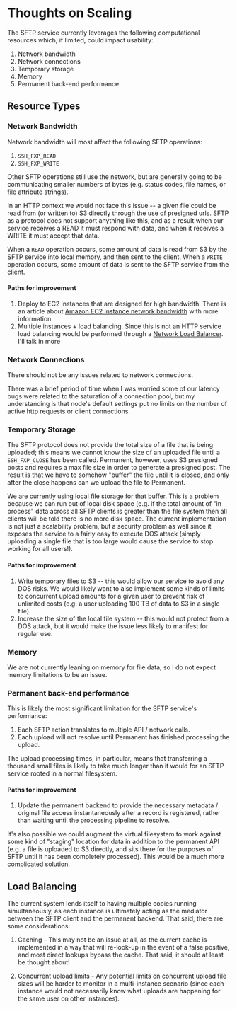 # Thoughts on Scaling

The SFTP service currently leverages the following computational resources which, if limited, could impact usability:

1. Network bandwidth
2. Network connections
3. Temporary storage
4. Memory
5. Permanent back-end performance

## Resource Types

### Network Bandwidth

Network bandwidth will most affect the following SFTP operations:

1. `SSH_FXP_READ`
2. `SSH_FXP_WRITE`

Other SFTP operations still use the network, but are generally going to be communicating smaller numbers of bytes (e.g. status codes, file names, or file attribute strings).

In an HTTP context we would not face this issue -- a given file could be read from (or written to) S3 directly through the use of presigned urls.
SFTP as a protocol does not support anything like this, and as a result when our service receives a READ it must respond with data, and when it receives a WRITE it must accept that data.

When a `READ` operation occurs, some amount of data is read from S3 by the SFTP service into local memory, and then sent to the client.
When a `WRITE` operation occurs, some amount of data is sent to the SFTP service from the client.

#### Paths for improvement

1. Deploy to EC2 instances that are designed for high bandwidth. There is an article about [Amazon EC2 instance network bandwidth](https://docs.aws.amazon.com/AWSEC2/latest/UserGuide/ec2-instance-network-bandwidth.html) with more information.
2. Multiple instances + load balancing. Since this is not an HTTP service load balancing would be performed through a [Network Load Balancer](https://docs.aws.amazon.com/elasticloadbalancing/latest/network/introduction.html). I'll talk in more

### Network Connections

There should not be any issues related to network connections.

There was a brief period of time when I was worried some of our latency bugs were related to the saturation of a connection pool, but my understanding is that node's default settings put no limits on the number of active http requests or client connections.

### Temporary Storage

The SFTP protocol does not provide the total size of a file that is being uploaded; this means we cannot know the size of an uploaded file until a `SSH_FXP_CLOSE` has been called. Permanent, however, uses S3 presigned posts and requires a max file size in order to generate a presigned post. The result is that we have to somehow "buffer" the file until it is closed, and only after the close happens can we upload the file to Permanent.

We are currently using local file storage for that buffer. This is a problem because we can run out of local disk space (e.g. if the total amount of "in process" data across all SFTP clients is greater than the file system then all clients will be told there is no more disk space. The current implementation is not just a scalability problem, but a security problem as well since it exposes the service to a fairly easy to execute DOS attack (simply uploading a single file that is too large would cause the service to stop working for all users!).

#### Paths for improvement

1. Write temporary files to S3 -- this would allow our service to avoid any DOS risks. We would likely want to also implement some kinds of limits to concurrent upload amounts for a given user to prevent risk of unlimited costs (e.g. a user uploading 100 TB of data to S3 in a single file).
2. Increase the size of the local file system -- this would not protect from a DOS attack, but it would make the issue less likely to manifest for regular use.

### Memory

We are not currently leaning on memory for file data, so I do not expect memory limitations to be an issue.

### Permanent back-end performance

This is likely the most significant limitation for the SFTP service's performance:

1. Each SFTP action translates to multiple API / network calls.
2. Each upload will not resolve until Permanent has finished processing the upload.

The upload processing times, in particular, means that transferring a thousand small files is likely to take much longer than it would for an SFTP service rooted in a normal filesystem.

#### Paths for improvement

1. Update the permanent backend to provide the necessary metadata / original file access instantaneously after a record is registered, rather than waiting until the processing pipeline to resolve.

It's also possible we could augment the virtual filesystem to work against some kind of "staging" location for data in addition to the permanent API (e.g. a file is uploaded to S3 directly, and sits there for the purposes of SFTP until it has been completely processed). This would be a much more complicated solution.

## Load Balancing

The current system lends itself to having multiple copies running simultaneously, as each instance is ultimately acting as the mediator between the SFTP client and the permanent backend. That said, there are some considerations:

1. Caching - This may not be an issue at all, as the current cache is implemented in a way that will re-look-up in the event of a false positive, and most direct lookups bypass the cache. That said, it should at least be thought about!

2. Concurrent upload limits - Any potential limits on concurrent upload file sizes will be harder to monitor in a multi-instance scenario (since each instance would not necessarily know what uploads are happening for the same user on other instances).
